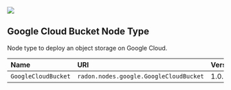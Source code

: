 ![](https://img.shields.io/badge/Status:-DEVELOPMENT-red)

## Google Cloud Bucket Node Type

Node type to deploy an object storage on Google Cloud.

| Name | URI | Version | Derived From |
|:---- |:--- |:------- |:------------ |
| `GoogleCloudBucket` | `radon.nodes.google.GoogleCloudBucket` | 1.0.0 | `radon.nodes.google.GoogleCloudResource` |


